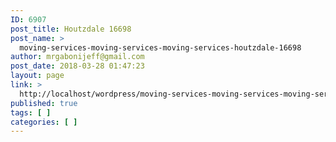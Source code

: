 ```yaml
---
ID: 6907
post_title: Houtzdale 16698
post_name: >
  moving-services-moving-services-moving-services-houtzdale-16698
author: mrgabonijeff@gmail.com
post_date: 2018-03-28 01:47:23
layout: page
link: >
  http://localhost/wordpress/moving-services-moving-services-moving-services-houtzdale-16698/
published: true
tags: [ ]
categories: [ ]
---
```

